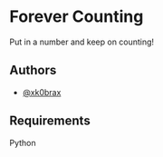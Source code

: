 
# Forever Counting

Put in a number and keep on counting!


## Authors

- [@xk0brax](https://www.github.com/xk0brax)


## Requirements
Python


